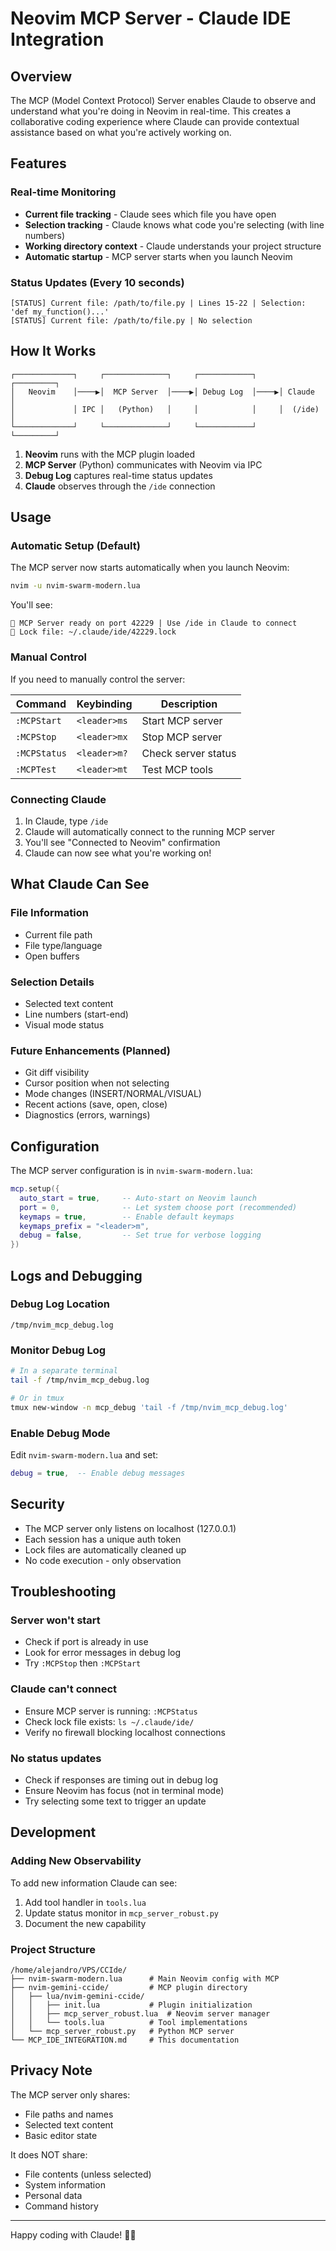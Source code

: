 # Neovim MCP Server - Claude IDE Integration

## Overview

The MCP (Model Context Protocol) Server enables Claude to observe and understand what you're doing in Neovim in real-time. This creates a collaborative coding experience where Claude can provide contextual assistance based on what you're actively working on.

## Features

### Real-time Monitoring
- **Current file tracking** - Claude sees which file you have open
- **Selection tracking** - Claude knows what code you're selecting (with line numbers)
- **Working directory context** - Claude understands your project structure
- **Automatic startup** - MCP server starts when you launch Neovim

### Status Updates (Every 10 seconds)
```
[STATUS] Current file: /path/to/file.py | Lines 15-22 | Selection: 'def my_function()...'
[STATUS] Current file: /path/to/file.py | No selection
```

## How It Works

```
┌─────────────┐     ┌──────────────┐     ┌────────────┐     ┌─────────┐
│   Neovim    │────▶│  MCP Server  │────▶│ Debug Log  │────▶│ Claude  │
│             │ IPC │   (Python)   │     │            │     │  (/ide) │
└─────────────┘     └──────────────┘     └────────────┘     └─────────┘
```

1. **Neovim** runs with the MCP plugin loaded
2. **MCP Server** (Python) communicates with Neovim via IPC
3. **Debug Log** captures real-time status updates
4. **Claude** observes through the `/ide` connection

## Usage

### Automatic Setup (Default)
The MCP server now starts automatically when you launch Neovim:

```bash
nvim -u nvim-swarm-modern.lua
```

You'll see:
```
🤖 MCP Server ready on port 42229 | Use /ide in Claude to connect
📁 Lock file: ~/.claude/ide/42229.lock
```

### Manual Control
If you need to manually control the server:

| Command | Keybinding | Description |
|---------|------------|-------------|
| `:MCPStart` | `<leader>ms` | Start MCP server |
| `:MCPStop` | `<leader>mx` | Stop MCP server |
| `:MCPStatus` | `<leader>m?` | Check server status |
| `:MCPTest` | `<leader>mt` | Test MCP tools |

### Connecting Claude

1. In Claude, type `/ide`
2. Claude will automatically connect to the running MCP server
3. You'll see "Connected to Neovim" confirmation
4. Claude can now see what you're working on!

## What Claude Can See

### File Information
- Current file path
- File type/language
- Open buffers

### Selection Details
- Selected text content
- Line numbers (start-end)
- Visual mode status

### Future Enhancements (Planned)
- Git diff visibility
- Cursor position when not selecting
- Mode changes (INSERT/NORMAL/VISUAL)
- Recent actions (save, open, close)
- Diagnostics (errors, warnings)

## Configuration

The MCP server configuration is in `nvim-swarm-modern.lua`:

```lua
mcp.setup({
  auto_start = true,     -- Auto-start on Neovim launch
  port = 0,              -- Let system choose port (recommended)
  keymaps = true,        -- Enable default keymaps
  keymaps_prefix = "<leader>m",
  debug = false,         -- Set true for verbose logging
})
```

## Logs and Debugging

### Debug Log Location
```
/tmp/nvim_mcp_debug.log
```

### Monitor Debug Log
```bash
# In a separate terminal
tail -f /tmp/nvim_mcp_debug.log

# Or in tmux
tmux new-window -n mcp_debug 'tail -f /tmp/nvim_mcp_debug.log'
```

### Enable Debug Mode
Edit `nvim-swarm-modern.lua` and set:
```lua
debug = true,  -- Enable debug messages
```

## Security

- The MCP server only listens on localhost (127.0.0.1)
- Each session has a unique auth token
- Lock files are automatically cleaned up
- No code execution - only observation

## Troubleshooting

### Server won't start
- Check if port is already in use
- Look for error messages in debug log
- Try `:MCPStop` then `:MCPStart`

### Claude can't connect
- Ensure MCP server is running: `:MCPStatus`
- Check lock file exists: `ls ~/.claude/ide/`
- Verify no firewall blocking localhost connections

### No status updates
- Check if responses are timing out in debug log
- Ensure Neovim has focus (not in terminal mode)
- Try selecting some text to trigger an update

## Development

### Adding New Observability
To add new information Claude can see:

1. Add tool handler in `tools.lua`
2. Update status monitor in `mcp_server_robust.py`
3. Document the new capability

### Project Structure
```
/home/alejandro/VPS/CCIde/
├── nvim-swarm-modern.lua      # Main Neovim config with MCP
├── nvim-gemini-ccide/         # MCP plugin directory
│   ├── lua/nvim-gemini-ccide/
│   │   ├── init.lua           # Plugin initialization
│   │   ├── mcp_server_robust.lua  # Neovim server manager
│   │   └── tools.lua          # Tool implementations
│   └── mcp_server_robust.py   # Python MCP server
└── MCP_IDE_INTEGRATION.md     # This documentation
```

## Privacy Note

The MCP server only shares:
- File paths and names
- Selected text content
- Basic editor state

It does NOT share:
- File contents (unless selected)
- System information
- Personal data
- Command history

---

Happy coding with Claude! 🤖✨